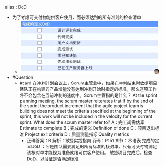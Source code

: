 alias:: DoD

- 为了考虑可交付物能供客户使用，而必须达到的所有准则的检查清单
	- ![image.png](../assets/image_1748435842891_0.png)
- #Question
	- #card 在冲刺计划会议上，Scrum主管重申，如果在冲刺结束时敏捷项目团队正在构建的产品增量没有达到冲刺开始时指定的标准，那么这项工作将不会包含在当前冲刺的速度中。Scrum主管指的是什么？
	  At the sprint planning meeting, the scrum master reiterates that if by the end of the sprint the product increment that the agile project team is building does not meet the criteria specified at the beginning of the sprint, this work will not be included in the velocity for the current sprint. What does the scrum master refer to?
	  A：完工尚需估算 Estimate to complete
	  B：完成的定义 Definition of done
	  C：项目退出标准 Project exit criteria
	  D：质量测量指标 Quality metrics
		- 正确答案：B
		  解析：敏捷实践指南 页码：P151 章节：术语表 完成的定义DoD ：它是团队需要满足的所有标准的核对单，只有可交付物满足该核对单才能视为准备就绪可供客户使用。 敏捷项目完成后，检查DoD，以验证是否满足标准